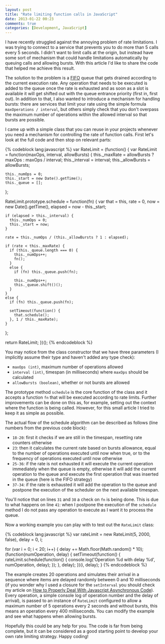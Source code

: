 ```yaml
---
layout: post
title: "Rate limiting function calls in JavaScript"
date: 2013-01-22 00:23
comments: true
categories: [Development, JavaScript]
---
```


I have recently struggled against the annoying problem of rate limitations. I was trying to connect to a service that prevents you to do more than 5 calls every 5 seconds. I didn't want to limit calls at the origin, but instead have some sort of mechanism that could handle limitations automatically by queuing calls and allowing bursts. With this article I'd like to share the code that helped me achieve this result.

<!-- more-->

The solution to the problem is a [FIFO](http://en.wikipedia.org/wiki/FIFO "FIFO") queue that gets drained according to the current execution rate. Any operation that needs to be executed is added to the queue once the rate is exhausted and as soon as a slot is available it will get shifted out with the queue entrance priority (first in, first out). In addition to that, I also wanted to introduce a mechanism for handling bursts: there are services that limit your rate using the simple formula `maxOperations / interval`, but others simply check that you don't overpass the maximum number of operations within the allowed interval so that bursts are possible.

I came up with a simple class that you can reuse in your projects whenever you need a mechanism for controlling the rate of function calls. First let's look at the full code and then stop on relevant parts:

{% codeblock lang:javascript %}
var RateLimit = (function() {
  var RateLimit = function(maxOps, interval, allowBursts) {
    this._maxRate = allowBursts ? maxOps : maxOps / interval;
    this._interval = interval;
    this._allowBursts = allowBursts;

    this._numOps = 0;
    this._start = new Date().getTime();
    this._queue = [];
  };

  RateLimit.prototype.schedule = function(fn) {
    var that = this,
        rate = 0,
        now = new Date().getTime(),
        elapsed = now - this._start;

    if (elapsed > this._interval) {
      this._numOps = 0;
      this._start = now;
    }

    rate = this._numOps / (this._allowBursts ? 1 : elapsed);

    if (rate < this._maxRate) {
      if (this._queue.length === 0) {
        this._numOps++;
        fn();
      }
      else {
        if (fn) this._queue.push(fn);

        this._numOps++;
        this._queue.shift()();
      }
    }
    else {
      if (fn) this._queue.push(fn);

      setTimeout(function() {
        that.schedule();
      }, 1 / this._maxRate);
    }
  };

  return RateLimit;
})();
{% endcodeblock %}

You may notice from the class constructor that we have three parameters (I implicitly assume their type and haven't added any type check):

* `maxOps (int)`, maximum number of operations allowed
* `interval (int)`, timespan (in milliseconds) where `maxOps` should be calculated
* `allowBursts (boolean)`, whether or not bursts are allowed

The prototype method `schedule` is the core function of the class and it accepts a function `fn` that will be executed according to rate limits. Further improvements can be done on this as, for example, setting out the context where the function is being called. However, for this small article I tried to keep it as simple as possible.

The actual flow of the schedule algorithm can be described as follows (line numbers from the previous code block):

* `18-20`: first it checks if we are still in the timespan, resetting rate counters otherwise
* `23`: then it calculates the current rate based on bursts allowance, equal to the number of operations executed until now when true, or to the frequency of operations executed until now otherwise
* `25-36`: if the rate is not exhausted it will execute the current operation immediately when the queue is empty, otherwise it will add the current operation to the queue and execute the first operation that was inserted in the queue (here is the FIFO strategy)
* `37-34`: if the rate is exhausted it will add the operation to the queue and postpone the execution of the scheduler on the next available timespan.

You'll notice that on lines `31` and `38` a check on `fn` is being done. This is due to what happens on line `41`: when I postpone the execution of the `schedule` method I do not pass any operation to execute as I want it to process the queue.

Now a working example you can play with to test out the `RateLimit` class:

{% codeblock lang:javascript %}
var rateLimit = new RateLimit(5, 2000, false),
    delay = 0,
    i;

for (var i = 0; i < 20; i++) {
  delay += Math.floor(Math.random() * 10);
  (function(numOperation, delay) {
    setTimeout(function() {
      rateLimit.schedule(function() {
        console.log('Operation %d with delay %d', numOperation, delay);
      });
    }, delay);
  })(i, delay);
}
{% endcodeblock %}

The example creates 20 operations and simulates their arrival in a sequence where items are delayed randomly between 0 and 10 milliseconds (if you wonder why I used a closure for the `setInterval` you should check my article on [How to Properly Deal With Javascript Asynchronous Code](http://www.matteoagosti.com/blog/2012/09/03/how-to-properly-deal-with-javascript-asynchronous-code/ "How to Properly Deal With Javascript Asynchronous Code")). Every operation, a simple console log of operation number and the delay of arrival), is passed to an instance of `RateLimit` configured to allow a maximum number of 5 operations every 2 seconds and without bursts, this means an operation every 400 milliseconds. You can modify the example and see what happens when allowing bursts.

Hopefully this could be any help for you. The code is far from being complete, but it can be considered as a good starting point to develop your own rate limiting strategy. Happy coding!